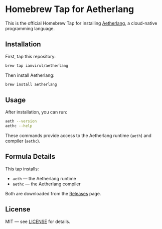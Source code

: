 
# Homebrew Tap for Aetherlang

This is the official Homebrew Tap for installing [Aetherlang](https://github.com/iamvirul/Aetherlang), a cloud-native programming language.

## Installation

First, tap this repository:

```sh
brew tap iamvirul/aetherlang
````

Then install Aetherlang:

```sh
brew install aetherlang
```

## Usage

After installation, you can run:

```sh
aeth --version
aethc --help
```

These commands provide access to the Aetherlang runtime (`aeth`) and compiler (`aethc`).

## Formula Details

This tap installs:

* `aeth` — the Aetherlang runtime
* `aethc` — the Aetherlang compiler

Both are downloaded from the [Releases](https://github.com/iamvirul/Aetherlang/releases) page.

## License

MIT — see [LICENSE](https://github.com/iamvirul/Aetherlang/blob/main/LICENSE) for details.
